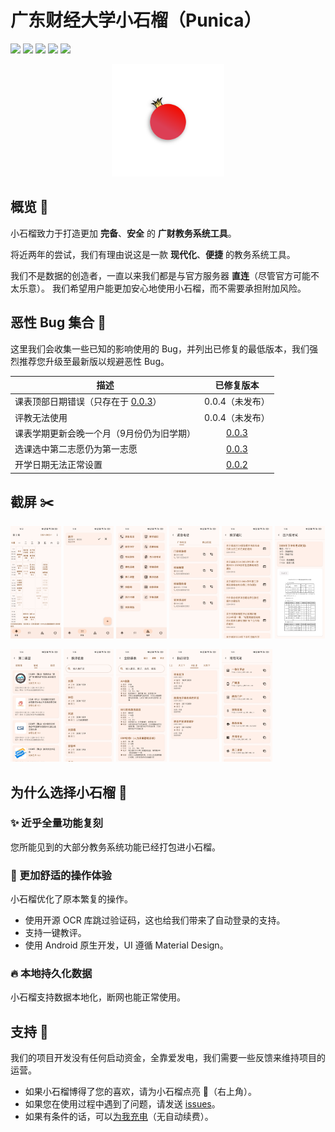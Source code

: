 # 广东财经大学小石榴（Punica）

<p>

[![](https://img.shields.io/github/release/Kiteio/Punica?label=最新版本&labelColor=white&color=white)](https://github.com/Kiteio/Punica/releases)
[![](https://img.shields.io/static/v1?label=Android%20版本支持&message=10%2B&labelColor=white&color=white&logo=android)](https://developer.android.google.cn/about/versions)
[![](https://img.shields.io/github/stars/Kiteio/Punica.svg?style=flat&labelColor=white&color=white&logo=github&logoColor=black)](https://github.com/Kiteio/Punica/stargazers)
[![](https://img.shields.io/static/v1?label=Kotlin&logo=kotlin&message=2.0.20&labelColor=white&color=white)](https://kotlinlang.org)
[![](https://img.shields.io/static/v1?label=Jetpack%20Compose&logo=jetpackcompose&message=1.7.0-rc01&labelColor=white&color=white)](https://developer.android.google.cn/develop/ui)

</p>

<div align="center">
    <img width="180" src="app/src/main/res/drawable/punica.png" alt="Punica Logo"/>
</div>

## 概览 🍥

小石榴致力于打造更加 **完备**、**安全** 的 **广财教务系统工具**。

将近两年的尝试，我们有理由说这是一款 **现代化**、**便捷** 的教务系统工具。

我们不是数据的创造者，一直以来我们都是与官方服务器 **直连**（尽管官方可能不太乐意）。
我们希望用户能更加安心地使用小石榴，而不需要承担附加风险。

## 恶性 Bug 集合 📌
这里我们会收集一些已知的影响使用的 Bug，并列出已修复的最低版本，我们强烈推荐您升级至最新版以规避恶性 Bug。

| 描述                                                                                   |                            已修复版本                             |
|--------------------------------------------------------------------------------------|:------------------------------------------------------------:|
| 课表顶部日期错误（只存在于 [0.0.3]([0.0.3](https://github.com/Kiteio/Punica/releases/tag/0.0.3))） |                          0.0.4（未发布）                          |
| 评教无法使用                                                                               |                          0.0.4（未发布）                          |
| 课表学期更新会晚一个月（9月份仍为旧学期）                                                                | [0.0.3](https://github.com/Kiteio/Punica/releases/tag/0.0.3) |
| 选课选中第二志愿仍为第一志愿                                                                       | [0.0.3](https://github.com/Kiteio/Punica/releases/tag/0.0.3) |
| 开学日期无法正常设置                                                                           | [0.0.2](https://github.com/Kiteio/Punica/releases/tag/0.0.2) |

## 截屏 ✂️

<p>

<img src="readme/screenshot1.jpg" alt="screenshot" width="16%" />
<img src="readme/screenshot2.jpg" alt="screenshot" width="16%" />
<img src="readme/screenshot3.jpg" alt="screenshot" width="16%" />
<img src="readme/screenshot4.jpg" alt="screenshot" width="16%" />
<img src="readme/screenshot5.jpg" alt="screenshot" width="16%" />
<img src="readme/screenshot6.jpg" alt="screenshot" width="16%" />

</p>

<p>

<img src="readme/screenshot7.jpg" alt="screenshot" width="16%" />
<img src="readme/screenshot8.jpg" alt="screenshot" width="16%" />
<img src="readme/screenshot9.jpg" alt="screenshot" width="16%" />
<img src="readme/screenshot10.jpg" alt="screenshot" width="16%" />
<img src="readme/screenshot11.jpg" alt="screenshot" width="16%" />

</p>

## 为什么选择小石榴 🎡

### ✨ 近乎全量功能复刻

您所能见到的大部分教务系统功能已经打包进小石榴。

### 🧣 更加舒适的操作体验

小石榴优化了原本繁复的操作。

- 使用开源 OCR 库跳过验证码，这也给我们带来了自动登录的支持。
- 支持一键教评。
- 使用 Android 原生开发，UI 遵循 Material Design。

### 🔥 本地持久化数据

小石榴支持数据本地化，断网也能正常使用。

## 支持 🦢

我们的项目开发没有任何启动资金，全靠爱发电，我们需要一些反馈来维持项目的运营。

- 如果小石榴博得了您的喜欢，请为小石榴点亮 🌟（右上角）。
- 如果您在使用过程中遇到了问题，请发送 [issues](https://github.com/Kiteio/Punica/issues)。
- 如果有条件的话，可以[为我充电](https://afdian.com/a/kiteio)（无自动续费）。